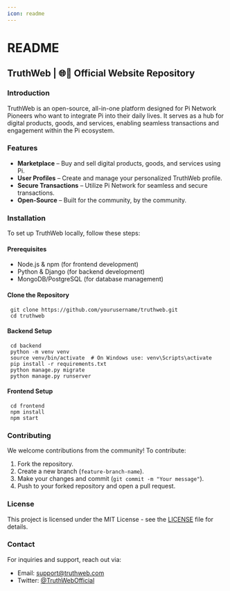 ```yaml
---
icon: readme
---
```


# README

## TruthWeb | 🌐📱 Official Website Repository



### Introduction



TruthWeb is an open-source, all-in-one platform designed for Pi Network Pioneers who want to integrate Pi into their daily lives. It serves as a hub for digital products, goods, and services, enabling seamless transactions and engagement within the Pi ecosystem.

### Features



* **Marketplace** – Buy and sell digital products, goods, and services using Pi.
* **User Profiles** – Create and manage your personalized TruthWeb profile.
* **Secure Transactions** – Utilize Pi Network for seamless and secure transactions.
* **Open-Source** – Built for the community, by the community.

### Installation



To set up TruthWeb locally, follow these steps:

#### Prerequisites



* Node.js & npm (for frontend development)
* Python & Django (for backend development)
* MongoDB/PostgreSQL (for database management)

#### Clone the Repository

```git
 git clone https://github.com/yourusername/truthweb.git
 cd truthweb
```

#### Backend Setup

```
 cd backend
 python -m venv venv
 source venv/bin/activate  # On Windows use: venv\Scripts\activate
 pip install -r requirements.txt
 python manage.py migrate
 python manage.py runserver
```

#### Frontend Setup

```
 cd frontend
 npm install
 npm start
```

### Contributing



We welcome contributions from the community! To contribute:

1. Fork the repository.
2. Create a new branch (`feature-branch-name`).
3. Make your changes and commit (`git commit -m "Your message"`).
4. Push to your forked repository and open a pull request.

### License



This project is licensed under the MIT License - see the [LICENSE](https://github.com/ReimagineTruth/truthweb/blob/Docs/LICENSE) file for details.

### Contact



For inquiries and support, reach out via:

* Email: [support@truthweb.com](mailto:support@truthweb.com)
* Twitter: [@TruthWebOfficial](https://twitter.com/TruthWebOfficial)
